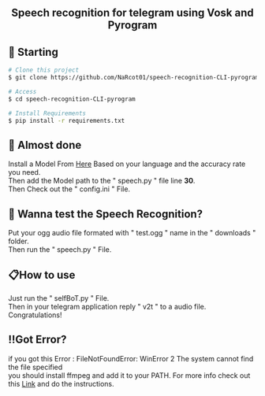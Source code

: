 <h2 align="center">
Speech recognition for telegram using Vosk and Pyrogram
</h2>



## :checkered_flag: Starting ##

```bash
# Clone this project
$ git clone https://github.com/NaRcot01/speech-recognition-CLI-pyrogram

# Access
$ cd speech-recognition-CLI-pyrogram

# Install Requirements
$ pip install -r requirements.txt

```

## :memo: Almost done ##

Install a Model From <a href="https://alphacephei.com/vosk/models" target="_blank">Here</a> Based on your language and the accuracy rate you need.<br>
Then add the Model path to the " speech.py " file line **30**.<br>
Then Check out the " config.ini " File.<br>


## :rocket: Wanna test the Speech Recognition? ##

Put your ogg audio file formated with " test.ogg " name in the " downloads " folder.<br>
Then run the " speech.py " File.<br>

## :clipboard:How to use ##

Just run the " selfBoT.py " File.<br>
Then in your telegram application reply  " v2t " to a audio file.<br>
Congratulations!<br>

## :bangbang:Got Error? ##

if you got this Error : FileNotFoundError: WinError 2 The system cannot find the file specified<br>
you should install ffmpeg and add it to your PATH. For more info check out this <a href="https://www.wikihow.com/Install-FFmpeg-on-Windows" target="_blank">Link</a> and do the instructions.
